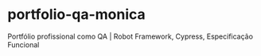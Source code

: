 # portfolio-qa-monica
Portfólio profissional como QA | Robot Framework, Cypress, Especificação Funcional
